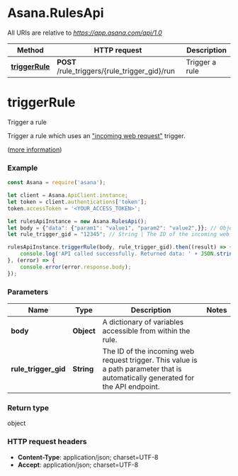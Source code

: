 # Asana.RulesApi

All URIs are relative to *https://app.asana.com/api/1.0*

Method | HTTP request | Description
------------- | ------------- | -------------
[**triggerRule**](RulesApi.md#triggerRule) | **POST** /rule_triggers/{rule_trigger_gid}/run | Trigger a rule

<a name="triggerRule"></a>
# **triggerRule**

Trigger a rule

Trigger a rule which uses an [\"incoming web request\"](/docs/incoming-web-requests) trigger.

([more information](https://developers.asana.com/reference/triggerrule))

### Example
```javascript
const Asana = require('asana');

let client = Asana.ApiClient.instance;
let token = client.authentications['token'];
token.accessToken = '<YOUR_ACCESS_TOKEN>';

let rulesApiInstance = new Asana.RulesApi();
let body = {"data": {"param1": "value1", "param2": "value2",}}; // Object | A dictionary of variables accessible from within the rule.
let rule_trigger_gid = "12345"; // String | The ID of the incoming web request trigger. This value is a path parameter that is automatically generated for the API endpoint.

rulesApiInstance.triggerRule(body, rule_trigger_gid).then((result) => {
    console.log('API called successfully. Returned data: ' + JSON.stringify(result.data, null, 2));
}, (error) => {
    console.error(error.response.body);
});

```

### Parameters

Name | Type | Description  | Notes
------------- | ------------- | ------------- | -------------
 **body** | **Object**| A dictionary of variables accessible from within the rule. | 
 **rule_trigger_gid** | **String**| The ID of the incoming web request trigger. This value is a path parameter that is automatically generated for the API endpoint. | 

### Return type

object

### HTTP request headers

 - **Content-Type**: application/json; charset=UTF-8
 - **Accept**: application/json; charset=UTF-8

